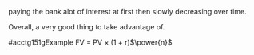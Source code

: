 paying the bank alot of interest at first then slowly decreasing over time.

Overall, a very good thing to take advantage of.

#acctg151gExample 
FV = PV $\times$ (1 + r)$\power{n}$

